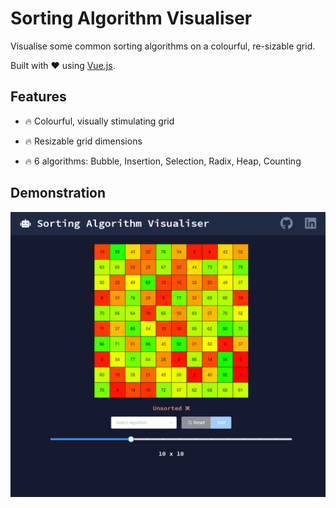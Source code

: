 # Sorting Algorithm Visualiser

Visualise some common sorting algorithms on a colourful, re-sizable grid. 

Built with ❤️ using [Vue.js](https://vuejs.org/).

## Features
* 🔥 Colourful, visually stimulating grid

* 🔥 Resizable grid dimensions

* 🔥 6 algorithms: Bubble, Insertion, Selection, Radix, Heap, Counting

## Demonstration
![Demonstration](demo/sorting-algorithm-visualiser.gif)
